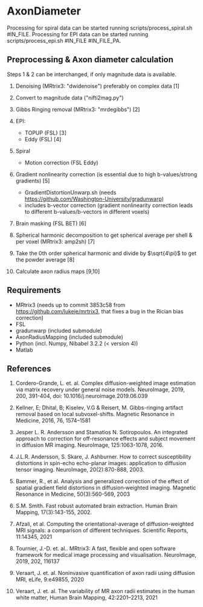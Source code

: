 # AxonDiameter

Processing for spiral data can be started running scripts/process_spiral.sh #IN_FILE.
Processing for EPI data can be started running scripts/process_epi.sh #IN_FILE #IN_FILE_PA.

## Preprocessing & Axon diameter calculation

Steps 1 & 2 can be interchanged, if only magnitude data is available.

1. Denoising (MRtrix3: "dwidenoise") preferably on complex data [1]

2. Convert to magnitude data ("nifti2mag.py")
   
3. Gibbs Ringing removal (MRtrix3: "mrdegibbs") [2]

4. EPI:
   - TOPUP (FSL) [3]
   - Eddy (FSL) [4]

4. Spiral
   - Motion correction (FSL Eddy)

5. Gradient nonlinearity correction (is essential due to high b-values/strong gradients) [5]
   - GradientDistortionUnwarp.sh (needs https://github.com/Washington-University/gradunwarp)
   - includes b-vector correction (gradient nonlinearity correction leads to different b-values/b-vectors in different voxels)

6. Brain masking (FSL BET) [6]

7. Spherical harmonic decomposition to get spherical average per shell & per voxel (MRtrix3: amp2sh) [7]
	
8. Take the 0th order spherical harmonic and divide by $\sqrt{4\pi}$ to get the powder average [8]

9. Calculate axon radius maps [9,10]


## Requirements

- MRtrix3 (needs up to commit 3853c58 from https://github.com/lukeje/mrtrix3, that fixes a bug in the Rician bias correction)
- FSL
- gradunwarp (included submodule)
- AxonRadiusMapping (included submodule)
- Python (incl. Numpy, Nibabel 3.2.2 (< version 4))
- Matlab

## References

1. Cordero-Grande, L. et. al. Complex diffusion-weighted image estimation via matrix recovery under general noise models. NeuroImage, 2019, 200, 391-404, doi: 10.1016/j.neuroimage.2019.06.039

2. Kellner, E; Dhital, B; Kiselev, V.G & Reisert, M. Gibbs-ringing artifact removal based on local subvoxel-shifts. Magnetic Resonance in Medicine, 2016, 76, 1574–1581

3. Jesper L. R. Andersson and Stamatios N. Sotiropoulos. An integrated approach to correction for off-resonance effects and subject movement in diffusion MR imaging. NeuroImage, 125:1063-1078, 2016. 

4. J.L.R. Andersson, S. Skare, J. Ashburner. How to correct susceptibility distortions in spin-echo echo-planar images: application to diffusion tensor imaging. NeuroImage, 20(2):870-888, 2003. 

5. Bammer, R., et al. Analysis and generalized correction of the effect of spatial gradient field distortions in diffusion‐weighted imaging. Magnetic Resonance in Medicine, 50(3):560-569, 2003

6. S.M. Smith. Fast robust automated brain extraction. Human Brain Mapping, 17(3):143-155, 2002.

7. Afzali, et al. Computing the orientational-average of diffusion-weighted MRI signals: a comparison of different techniques. Scientific Reports, 11:14345, 2021

8. Tournier, J.-D. et. al.. MRtrix3: A fast, flexible and open software framework for medical image processing and visualisation. NeuroImage, 2019, 202, 116137

9. Veraart, J. et. al. Noninvasive quantification of axon radii using diffusion MRI, eLife, 9:e49855, 2020

10. Veraart, J. et. al. The variability of MR axon radii estimates in the human white matter, Human Brain Mapping, 42:2201–2213, 2021
